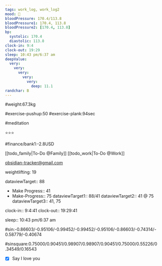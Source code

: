```yaml
---
tags: work_log, work_log2
mood: 🙂
bloodPressure: 170.4/113.8
bloodPressure1: 170.4, 113.8
bloodPressure2: [170.4, 113.8]
bp:
  systolic: 170.4
  diastolic: 113.8
clock-in: 9:4
clock-out: 19:29
sleep: 10:43 pm/6:37 am
deepValue:
  very:
    very:
      very:
        very:
          very:
            deep: 11.1
randchar: B
---
```


#weight:67.3kg

#exercise-pushup:50
#exercise-plank:94sec

#meditation

⭐⭐⭐

#finance/bank1:-2.8USD

[[todo_family|To-Do @Family]]
[[todo_work|To-Do @Work]]

obsidian-tracker@gmail.com

weightlifting: 19

dataviewTarget:: 88

- Make Progress:: 41
- Make-Progress:: 75
  dataviewTarget1:: 88/41
  dataviewTarget2:: 41 @ 75
  dataviewTarget3:: 41, 75

clock-in:: 9:4:41
clock-out:: 19:29:41

sleep:: 10:43 pm/6:37 am

#sin:-0.86603/-0.95106/-0.99452/-0.99452/-0.95106/-0.86603/-0.74314/-0.58779/-0.40674

#sinsquare:0.75000/0.90451/0.98907/0.98907/0.90451/0.75000/0.55226/0.34549/0.16543

- [x] Say I love you
